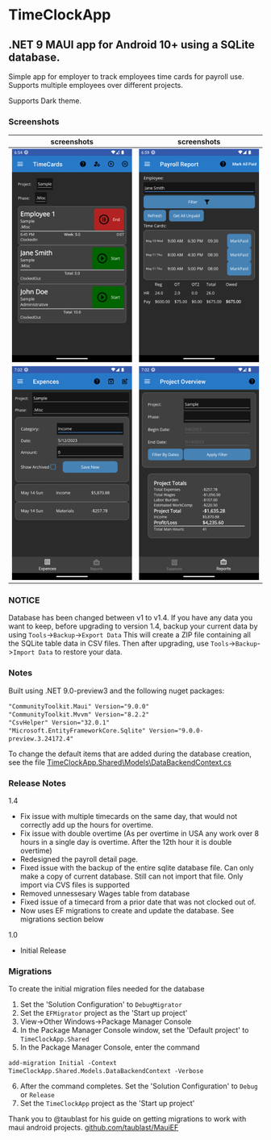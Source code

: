 # TimeClockApp

## .NET 9 MAUI app for Android 10+ using a SQLite database.

Simple app for employer to track employees time cards for payroll use. Supports multiple employees over different projects.

Supports Dark theme.

### Screenshots

| screenshots | screenshots |
| --- | --- |
| ![Screenshot 1](/images/Screenshot_1.png) | ![Screenshot 2](/images/Screenshot_2.png) |
| ![Screenshot 3](/images/Screenshot_3.png) | ![Screenshot 4](/images/Screenshot_4.png) |

### NOTICE

Database has been changed between v1 to v1.4. If you have any data you want to keep, before upgrading to version 1.4, backup your current data by using `Tools`->`Backup`->`Export Data` This will create a ZIP file containing all the SQLite table data in CSV files.
Then after upgrading, use `Tools`->`Backup`->`Import Data` to restore your data.

### Notes

Built using .NET 9.0-preview3
and the following nuget packages:
```
"CommunityToolkit.Maui" Version="9.0.0"
"CommunityToolkit.Mvvm" Version="8.2.2"
"CsvHelper" Version="32.0.1"
"Microsoft.EntityFrameworkCore.Sqlite" Version="9.0.0-preview.3.24172.4"
```

To change the default items that are added during the database creation,
see the file [TimeClockApp.Shared\Models\DataBackendContext.cs](/TimeClockApp.Shared/Models/DataBackendContext.cs)

### Release Notes

1.4
* Fix issue with multiple timecards on the same day, that would not correctly add up the hours for overtime.
* Fix issue with double overtime (As per overtime in USA any work over 8 hours in a single day is overtime. After the 12th hour it is double overtime)
* Redesigned the payroll detail page.
* Fixed issue with the backup of the entire sqlite database file. Can only make a copy of current database. Still can not import that file. Only import via CVS files is supported
* Removed unnessesary Wages table from database
* Fixed issue of a timecard from a prior date that was not clocked out of.
* Now uses EF migrations to create and update the database.  See migrations section below

1.0
* Initial Release

### Migrations

To create the initial migration files needed for the database

1. Set the 'Solution Configuration' to `DebugMigrator`
2. Set the `EFMigrator` project as the 'Start up project'
3. View->Other Windows->Package Manager Console
4. In the Package Manager Console window, set the 'Default project' to `TimeClockApp.Shared`
5. In the Package Manager Console, enter the command 
```
add-migration Initial -Context TimeClockApp.Shared.Models.DataBackendContext -Verbose
```
6. After the command completes. Set the 'Solution Configuration' to `Debug` or `Release`
7. Set the `TimeClockApp` project as the 'Start up project'


Thank you to @taublast for his guide on getting migrations to work with maui android projects. [github.com/taublast/MauiEF](https://github.com/taublast/MauiEF)
